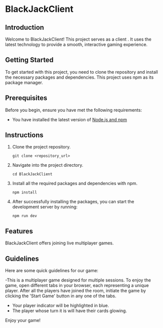 # BlackJackClient

## Introduction
Welcome to BlackJackClient! This project serves as a client . It uses the latest technology to provide a smooth, interactive gaming experience. 

## Getting Started
To get started with this project, you need to clone the repository and install the necessary packages and dependencies. This project uses npm as its package manager.

## Prerequisites
Before you begin, ensure you have met the following requirements:
* You have installed the latest version of [Node.js and npm](https://nodejs.org/en/download/)

## Instructions

1. Clone the project repository.
    ```
    git clone <repository_url>
    ```
2. Navigate into the project directory.
    ```
    cd BlackJackClient
    ```
3. Install all the required packages and dependencies with npm.
    ```
    npm install
    ```
4. After successfully installing the packages, you can start the development server by running:
    ```
    npm run dev
    ```


## Features
BlackJackClient offers joining live multiplayer games.


## Guidelines
Here are some quick guidelines for our game:

-This is a multiplayer game designed for multiple sessions.
  To enjoy the game, open different tabs in your browser, each representing a unique player.
  After all the players have joined the room,
  initiate the game by clicking the 'Start Game' button in any one of the tabs.

- Your player indicator will be highlighted in blue.
- The player whose turn it is will have their cards glowing.

Enjoy your game!
